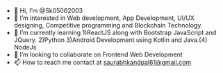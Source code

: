 - 👋 Hi, I’m @Sk05062003
- 👀 I’m interested in Web development, App Development, UI/UX designing, Competitive programming and Blockchain Technology.
- 🌱 I’m currently learning 1)ReactJS along with Bootstrap JavaScript and JQuery. 2)Python 3)Android Development using Kotlin and Java.(4) NodeJs 
- 💞️ I’m looking to collaborate on Frontend Web Development
- 📫 How to reach me contact at saurabhkandpal61@gmail.com

<!---
Sk05062003/Sk05062003 is a ✨ special ✨ repository because its `README.md` (this file) appears on your GitHub profile.
You can click the Preview link to take a look at your changes.
--->
